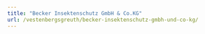 ```yaml
---
title: "Becker Insektenschutz GmbH & Co.KG"
url: /vestenbergsgreuth/becker-insektenschutz-gmbh-und-co-kg/
---
```

